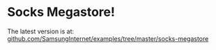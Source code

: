 # Socks Megastore!

The latest version is at: [github.com/SamsungInternet/examples/tree/master/socks-megastore](https://github.com/SamsungInternet/examples/tree/master/socks-megastore)


